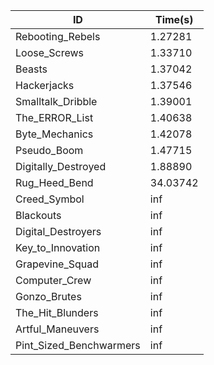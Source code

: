 |ID|Time(s)|
|-|-|
|Rebooting_Rebels|1.27281|
|Loose_Screws|1.33710|
|Beasts|1.37042|
|Hackerjacks|1.37546|
|Smalltalk_Dribble|1.39001|
|The_ERROR_List|1.40638|
|Byte_Mechanics|1.42078|
|Pseudo_Boom|1.47715|
|Digitally_Destroyed|1.88890|
|Rug_Heed_Bend|34.03742|
|Creed_Symbol|inf|
|Blackouts|inf|
|Digital_Destroyers|inf|
|Key_to_Innovation|inf|
|Grapevine_Squad|inf|
|Computer_Crew|inf|
|Gonzo_Brutes|inf|
|The_Hit_Blunders|inf|
|Artful_Maneuvers|inf|
|Pint_Sized_Benchwarmers|inf|
